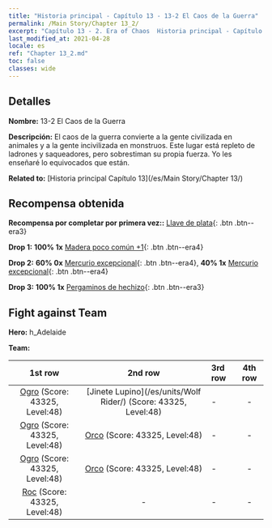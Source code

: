 ```yaml
---
title: "Historia principal - Capítulo 13 - 13-2 El Caos de la Guerra"
permalink: /Main Story/Chapter 13_2/
excerpt: "Capítulo 13 - 2. Era of Chaos  Historia principal - Capítulo 13_2. 13-2 El Caos de la Guerra"
last_modified_at: 2021-04-28
locale: es
ref: "Chapter 13_2.md"
toc: false
classes: wide
---
```


## Detalles

 **Nombre:** 13-2 El Caos de la Guerra

 **Descripción:** El caos de la guerra convierte a la gente civilizada en animales y a la gente incivilizada en monstruos. Este lugar está repleto de ladrones y saqueadores, pero sobrestiman su propia fuerza. Yo les enseñaré lo equivocados que están.

 **Related to:** [Historia principal Capítulo 13](/es/Main Story/Chapter 13/)

## Recompensa obtenida

 **Recompensa por completar por primera vez::** [Llave de plata](/ItemsES/con_693/){: .btn .btn--era3}

 **Drop 1:** **100% 1x** [Madera poco común +1](/ItemsES/mat_41/){: .btn .btn--era4}

 **Drop 2:** **60% 0x** [Mercurio excepcional](/ItemsES/mat_35/){: .btn .btn--era4}, **40% 1x** [Mercurio excepcional](/ItemsES/mat_35/){: .btn .btn--era4}

 **Drop 3:** **100% 1x** [Pergaminos de hechizo](/ItemsES/con_694/){: .btn .btn--era3}


## Fight against Team
 **Hero:** h_Adelaide

 **Team:**


  | 1st row | 2nd row | 3rd row | 4th row |
  |:----:|:----:|:----|:----:|
  | [Ogro](/es/units/Ogre/) (Score: 43325, Level:48)  | [Jinete Lupino](/es/units/Wolf Rider/) (Score: 43325, Level:48)  | - | - |
  | [Ogro](/es/units/Ogre/) (Score: 43325, Level:48)  | [Orco](/es/units/Orc/) (Score: 43325, Level:48)  | - | - |
  | [Ogro](/es/units/Ogre/) (Score: 43325, Level:48)  | [Orco](/es/units/Orc/) (Score: 43325, Level:48)  | - | - |
  | [Roc](/es/units/Roc/) (Score: 43325, Level:48)  | - | - | - |


